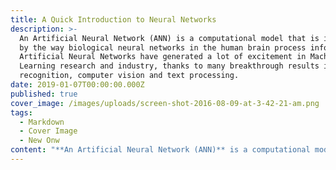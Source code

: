 ```yaml
---
title: A Quick Introduction to Neural Networks
description: >-
  An Artificial Neural Network (ANN) is a computational model that is inspired
  by the way biological neural networks in the human brain process information.
  Artificial Neural Networks have generated a lot of excitement in Machine
  Learning research and industry, thanks to many breakthrough results in speech
  recognition, computer vision and text processing.
date: 2019-01-07T00:00:00.000Z
published: true
cover_image: /images/uploads/screen-shot-2016-08-09-at-3-42-21-am.png
tags:
  - Markdown
  - Cover Image
  - New Onw
content: "**An Artificial Neural Network (ANN)** is a computational model that is inspired by the way biological neural networks in the human brain process information. Artificial Neural Networks have generated a lot of excitement in Machine Learning research and industry, thanks to many breakthrough results in speech recognition, computer vision and text processing. In this blog post I will try to develop an understanding of   Artificial Neural Networks and show you the practical project of ANN that I have worked on it. I compared different architecture of ANN. \n\n## **A Single Neuron**\n\nThe basic unit of computation in a neural network is the neuron, often called a node or unit. It receives input from some other nodes, or from an external source and computes an output. Each input has an associated weight (w), which is assigned on the basis of its relative importance to other inputs. The node applies a function f (defined below) to the weighted sum of its inputs as shown in Figure 1 below:\n\n![ANN - Maryam Bafandkar - Machine learning](/images/uploads/screen-shot-2016-08-09-at-3-42-21-am.png \"Figure 1: a single neuron\")\n\nThe above network takes numerical inputs X1 and X2 and has weights w1 and w2 associated with those inputs. Additionally, there is another input 1 with weight b (called the Bias) associated with it. We will learn more details about role of the bias later.\n\nThe output Y from the neuron is computed as shown in the Figure 1. The function f is **non-linear** and is called the **Activation Function**. _The purpose of the activation function is to introduce non-linearity into the output of a neuron_. This is important because most real world data is non linear and we want neurons to learn these non linear representations.\n\nEvery activation function (or non-linearity) takes a single number and performs a certain fixed mathematical operation on it \\[2]. There are several activation functions you may encounter in practice:\n\nSigmoid: takes a real-valued input and squashes it to range between 0 and 1\n\n```\nσ(x) = 1 / (1 + exp(−x))\n```\n\ntanh: takes a real-valued input and squashes it to the range \\[-1, 1]\n\n```\ntanh(x) = 2σ(2x) − 1\n```\n\nReLU: ReLU stands for Rectified Linear Unit. It takes a real-valued input and thresholds it at zero (replaces negative values with zero)\n\n```\nf(x) = max(0, x)\n```\n\nThe below figures \\[2]  show each of the above activation functions.\n\n![Nonliterary functions, ANN , machine learning, maryam bafandkar ](/images/uploads/screen-shot-2016-08-08-at-11-53-41-am.png \"Figure 2: different activation functions\")\n\n## **A feedforward neural network can consist of three types of nodes:**\r\n\n1. Input Nodes – The Input nodes provide information from the outside world to the network and are together referred to as the “Input Layer”. No computation is performed in any of the Input nodes – they just pass on the information to the hidden nodes.\r\n2. Hidden Nodes – The Hidden nodes have no direct connection with the outside world (hence the name “hidden”). They perform computations and transfer information from the input nodes to the output nodes. A collection of hidden nodes forms a “Hidden Layer”. While a feedforward network will only have a single input layer and a single output layer, it can have zero or multiple Hidden Layers.\r\n3. Output Nodes – The Output nodes are collectively referred to as the “Output Layer” and are responsible for computations and transferring information from the network to the outside world.\r\n\nIn a feedforward network, the information moves in only one direction – forward – from the input nodes, through the hidden nodes (if any) and to the output nodes. There are no cycles or loops in the network \\[3] (this property of feed forward networks is different from Recurrent Neural Networks in which the connections between the nodes form a cycle).\n\n## Backpropagation in Neural Networks\n\nA neural network propagates the signal of the input data forward through its parameters towards the moment of decision, and then backpropagates information about the error through the network so that it can alter the parameters one step at a time.\r\n\nYou could compare a neural network to a large piece of artillery that is attempting to strike a distant object with a shell. When the neural network makes a guess about an instance of data, it fires, a cloud of dust rises on the horizon, and the gunner tries to make out where the shell struck, and how far it was from the target. That distance from the target is the measure of error. The measure of error is then applied to the angle of and direction of the gun (parameters), before it takes another shot.\r\n\nBackpropagation takes the error associated with a wrong guess by a neural network, and uses that error to adjust the neural network’s parameters in the direction of less error and update all the parameters (Weights and biases parameters) to reduce the error of prediction.\n\n## **ANN Project on Iris DataSet**\n\nI have done [ANN Project on Iris dataset](https://github.com/maryammod/ANN/blob/master/README.md) which contains 150 Iris flowers with 3 distinct classes. I compared different networks and solving the best value for hyper parameters like learning rate value and finding the best data ratio for training, validation and test in order to find the best optimum method for classifying IRIS dataset."
---
```


